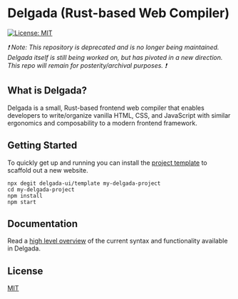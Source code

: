 # Delgada (Rust-based Web Compiler)

[![License: MIT](https://img.shields.io/badge/license-MIT-brightgreen)](./LICENSE)

_❗️ Note: This repository is deprecated and is no longer being maintained. Delgada itself is still being worked on, but has pivoted in a new direction. This repo will remain for posterity/archival purposes. ❗️_

## What is Delgada?

Delgada is a small, Rust-based frontend web compiler that enables developers to write/organize vanilla HTML, CSS, and JavaScript with similar ergonomics and composability to a modern frontend framework.

## Getting Started

To quickly get up and running you can install the [project template](https://github.com/delgada-ui/template) to scaffold out a new website.

```
npx degit delgada-ui/template my-delgada-project
cd my-delgada-project
npm install
npm start
```

## Documentation

Read a [high level overview](./docs/overview.md) of the current syntax and functionality available in Delgada.

## License

[MIT](LICENSE)
